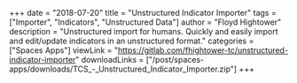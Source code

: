 +++
date = "2018-07-20"
title = "Unstructured Indicator Importer"
tags = ["Importer", "Indicators", "Unstructured Data"]
author = "Floyd Hightower"
description = "Unstructured import for humans. Quickly and easily import and edit/update indicators in an unstructured format."
categories = ["Spaces Apps"]
viewLink = "https://gitlab.com/fhightower-tc/unstructured-indicator-importer"
downloadLinks = ["/post/spaces-apps/downloads/TCS_-_Unstructured_Indicator_Importer.zip"]
+++
